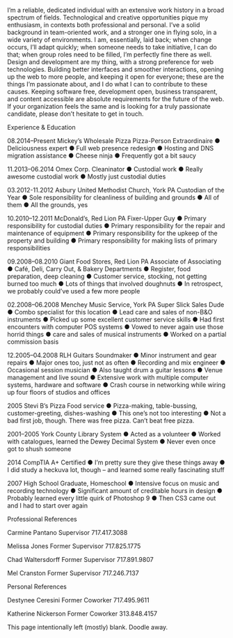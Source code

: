 I’m a reliable, dedicated individual with an extensive work history in a broad spectrum of fields. Technological and
creative opportunities pique my enthusiasm, in contexts both professional and personal. I’ve a solid background in
team-oriented work, and a stronger one in flying solo, in a wide variety of environments. I am, essentially, laid back;
when change occurs, I’ll adapt quickly; when someone needs to take initiative, I can do that; when group roles need
to be filled, I’m perfectly fine there as well.
Design and development are my thing, with a strong preference for web technologies. Building better interfaces and
smoother interactions, opening up the web to more people, and keeping it open for everyone; these are the things
I’m passionate about, and I do what I can to contribute to these causes. Keeping software free, development open,
business transparent, and content accessible are absolute requirements for the future of the web. If your organization
feels the same and is looking for a truly passionate candidate, please don’t hesitate to get in touch.


Experience & Education

08.2014–Present
Mickey’s Wholesale Pizza
Pizza-Person Extraordinaire
● Deliciousness expert
● Full web presence redesign
● Hosting and DNS migration assistance
● Cheese ninja
● Frequently got a bit saucy

11.2013–06.2014
Omex Corp.
Cleaninator
● Custodial work
● Really awesome custodial work
● Mostly just custodial duties

03.2012-11.2012
Asbury United Methodist Church, York PA
Custodian of the Year
● Sole responsibility for cleanliness of building and grounds
● All of them
● All the grounds, yes

10.2010–12.2011
McDonald’s, Red Lion PA
Fixer-Upper Guy
● Primary responsibility for custodial duties
● Primary responsibility for the repair and maintenance of equipment
● Primary responsibility for the upkeep of the property and building
● Primary responsibility for making lists of primary responsibilities

09.2008–08.2010
Giant Food Stores, Red Lion PA
Associate of Associating
● Caf​é, Deli, Carry Out, & Bakery Departments
● Register, food preparation, deep cleaning
● Customer service, stocking, not getting burned too much
● Lots of things that involved doughnuts
● In retrospect, we probably could’ve used a few more people

02.2008–06.2008
Menchey Music Service, York PA
Super Slick Sales Dude
● Combo specialist for this location
● Lead care and sales of non-B&O instruments
● Picked up some excellent customer service skills
● Had first encounters with computer POS systems
● Vowed to never again use those horrid things
● care and sales of musical instruments
● Worked on a partial commission basis

12.2005–04.2008
RLH Guitars
Soundmaker
● Minor instrument and gear repairs
● Major ones too, just not as often
● Recording and mix engineer
● Occasional session musician
● Also taught drum a guitar lessons
● Venue management and live sound
● Extensive work with multiple computer systems, hardware and software
● Crash course in networking while wiring up four floors of studios and offices

2005
Stevi B’s Pizza
Food service
● Pizza-making, table-bussing, customer-greeting, dishes-washing
● This one’s not too interesting
● Not a bad first job, though. There was free pizza. Can’t beat free pizza.

2001–2005
York County Library System
● Acted as a volunteer
● Worked with catalogues, learned the Dewey Decimal System
● Never even once got to shush someone

2014
CompTIA A+ Certified
● I’m pretty sure they give these things away
● I did study a heckuva lot, though – and learned some really fascinating stuff

2007
High School Graduate, Homeschool
● Intensive focus on music and recording technology
● Significant amount of creditable hours in design
● Probably learned every little quirk of Photoshop 9
● Then CS3 came out and I had to start over again



Professional References

Carmine Pantano
Supervisor
717.417.3088

Melissa Jones
Former Supervisor
717.825.1775

Chad Waltersdorff
Former Supervisor
717.891.9807

Mel Cranston
Former Supervisor
717.246.7137


Personal References

Destynee Ceresini
Former Coworker
717.495.9611

Katherine Nickerson
Former Coworker
313.848.4157

This page intentionally left (mostly) blank. Doodle away.
